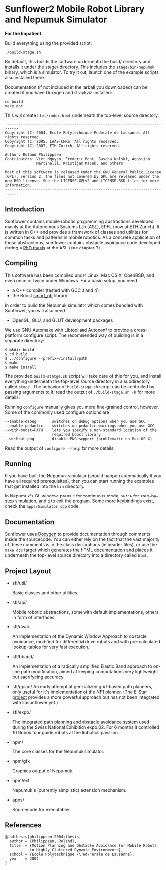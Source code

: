 # Sunflower2 Mobile Robot Library and Nepumuk Simulator

**For the Impatient**

Build everything using the provided script:

    ./build-stage.sh

By default, this builds the software underneath the build/ directory
and installs it under the stage/ directory. This includes the
`stage/bin/nepumuk` binary, which is a simulator. To try it out,
launch one of the example scripts also installed there.

Documentation (if not included in the tarball you downloaded) can be
created if you have Doxygen and Graphviz installed:

    cd build
    make doc

This will create `html/index.html` underneath the top-level source
directory.

```
----------------------------------------------------------------------------
Copyright (C) 2004, Ecole Polytechnique Federale de Lausanne. All rights reserved.
Copyright (C) 2005, LAAS-CNRS. All rights reserved.
Copyright (C) 2007, ETH Zurich. All rights reserved.

Author: Roland Philippsen
Contributors: Viet Nguyen, Frederic Pont, Sascha Kolski, Agostino
              Martinelli, Kristijan Macek, and others

Most of this software is released under the GNU General Public License
(GPL), version 2. The files not covered by GPL are released under the
new BSD license. See the LICENSE.GPLv2 and LICENSE.BSD files for more
information.
----------------------------------------------------------------------------
```

## Introduction

Sunflower contains mobile robotic programming abstractions developed
mainly at the Autonomous Systems Lab (ASL), EPFL (now at ETH
Zurich). It is written in C++ and provides a framework of classes and
utilities for common tasks and patterns in mobile robotics. As a
concrete application of those abstractions, sunflower contains
obstacle avoidance code developed during a [PhD thesis][phd-thesis] at
the ASL (see chapter 3).

[phd-thesis]: http://library.epfl.ch/theses/?nr=3146


## Compiling

This software has been compiled under Linux, Mac OS X, OpenBSD, and
even once or twice under Windows. For a basic setup, you need

- a C++ compiler (tested with GCC 3 and 4)
- the Boost [smart_ptr][] library

[smart_ptr]: http://www.boost.org/libs/smart_ptr/smart_ptr.htm

In order to build the Nepumuk simulator which comes bundled with
Sunflower, you will also need

- OpenGL, GLU, and GLUT development packages

We use GNU Automake with Libtool and Autoconf to provide a
cross-platform configure script. The recommended way of building is in
a separate directory:

    $ mkdir build
    $ cd build
    $ ../configure --prefix=/install/path
    $ make
    $ make install

The provided `build-statge.sh` script will take care of this for you,
and install everything underneath the top-level source directory in a
subdirectory called `stage.` The behavior of `build-stage.sh` script
can be controlled by passing arguments to it, read the output of
`./build-stage.sh -h` for more details.

Running `configure` manually gives you more fine-grained control,
however. Some of the commonly used configure options are

    --enable-debug       switches on debug options when you use GCC
    --enable-pedantic    switches on pedantic warnings when you use GCC
    --with-boost=PATH    lets you specify a non-standard location of the
                         required boost library
    --without-png        disable PNG support (problematic on Mac OS X)

Read the output of `configure --help` for more details.


## Running

If you have built the Nepumuk simulator (should happen automatically
if you have all required prerequisites), then you can start running
the examples that get installed into the `bin` directory.

In Nepumuk's GL window, press `c` for continuous mode, `SPACE` for
step-by-step simulation, and `q` to exit the program. Some more
keybindings exist, check the `apps/Simulator.cpp` code.


## Documentation

Sunflower uses [Doxygen][] to provide documentation through comments
inside the sourcecode. You can either rely on the fact that the vast
majority of these comments is in the class declarations (ie header
files), or use the `make doc` target which generates the HTML
documentation and places it underneath the top-level source directory
into a directory called `html.`

[Doxygen]: http://www.doxygen.org

## Project Layout

* sfl/util/

  Basic classes and other utilities.

* sfl/api/

  Mobile robotic abstractions, some with default implementations,
  others in form of interfaces.

* sfl/dwa/

  An implementation of the Dynamic Window Approach to obstacle
  avoidance, modified for differential drive robots and with
  pre-calculated lookup-tables for very fast execution.

* sfl/bband/

  An implementation of a radically simplified Elastic Band approach to
  on-line path modification, aimed at keeping computations very
  lightweight but sacrifycing accuracy.

* sfl/gplan/
  An early attempt at generalized grid-based path planners, only useful
  for it's implementation of the NF1 planner. (The [E-Star project][estar]
  provides a more powerful approach but has not been integrated with
  libsunflower yet.)

  [estar]: https://github.com/poftwaresatent/estar

* sfl/expo/

  The integrated path planning and obstacle avoidance system used
  during the Swiss National Exhibition expo.02. For 6 months it
  controlled 10 Robox tour guide robots at the Robotics pavillion.

* npm/

  The core classes for the Nepumuk simulator.

* npm/gfx

  Graphics output of Nepumuk.

* npm/ext

  Nepumuk's (currently simplistic) extension mechanism.

* apps/

  Sourcecode for executables.


## References

```
@phdthesis{philippsen:2004:thesis,
  author = {Philippsen, Roland},
  title  = {Motion Planning and Obstacle Avoidance for Mobile Robots
           in Highly Cluttered Dynamic Environments},
  school = {Ecole Polytechnique F\'ed\'erale de Lausanne},
  year   = 2004
}
```
